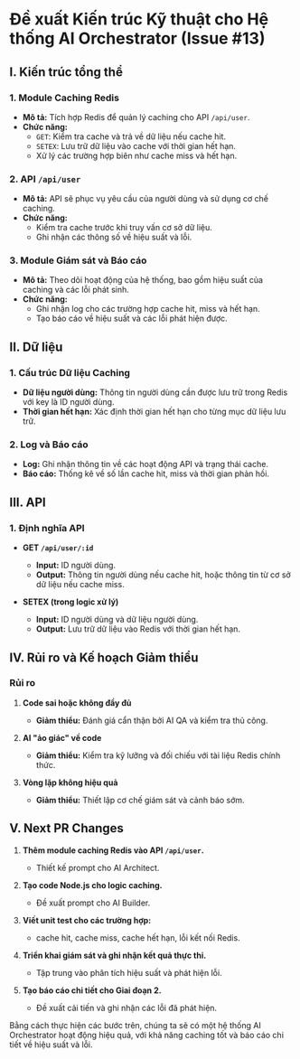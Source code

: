 # Đề xuất Kiến trúc Kỹ thuật cho Hệ thống AI Orchestrator (Issue #13)

## I. Kiến trúc tổng thể

### 1. Module Caching Redis
- **Mô tả:** Tích hợp Redis để quản lý caching cho API `/api/user`.
- **Chức năng:**
  - `GET`: Kiểm tra cache và trả về dữ liệu nếu cache hit.
  - `SETEX`: Lưu trữ dữ liệu vào cache với thời gian hết hạn.
  - Xử lý các trường hợp biên như cache miss và hết hạn.

### 2. API `/api/user`
- **Mô tả:** API sẽ phục vụ yêu cầu của người dùng và sử dụng cơ chế caching.
- **Chức năng:**
  - Kiểm tra cache trước khi truy vấn cơ sở dữ liệu.
  - Ghi nhận các thông số về hiệu suất và lỗi.

### 3. Module Giám sát và Báo cáo
- **Mô tả:** Theo dõi hoạt động của hệ thống, bao gồm hiệu suất của caching và các lỗi phát sinh.
- **Chức năng:**
  - Ghi nhận log cho các trường hợp cache hit, miss và hết hạn.
  - Tạo báo cáo về hiệu suất và các lỗi phát hiện được.

## II. Dữ liệu

### 1. Cấu trúc Dữ liệu Caching
- **Dữ liệu người dùng:** Thông tin người dùng cần được lưu trữ trong Redis với key là ID người dùng.
- **Thời gian hết hạn:** Xác định thời gian hết hạn cho từng mục dữ liệu lưu trữ.

### 2. Log và Báo cáo
- **Log:** Ghi nhận thông tin về các hoạt động API và trạng thái cache.
- **Báo cáo:** Thống kê về số lần cache hit, miss và thời gian phản hồi.

## III. API

### 1. Định nghĩa API
- **GET `/api/user/:id`**
  - **Input:** ID người dùng.
  - **Output:** Thông tin người dùng nếu cache hit, hoặc thông tin từ cơ sở dữ liệu nếu cache miss.
  
- **SETEX (trong logic xử lý)**
  - **Input:** ID người dùng và dữ liệu người dùng.
  - **Output:** Lưu trữ dữ liệu vào Redis với thời gian hết hạn.

## IV. Rủi ro và Kế hoạch Giảm thiểu

### Rủi ro
1. **Code sai hoặc không đầy đủ**
   - **Giảm thiểu:** Đánh giá cẩn thận bởi AI QA và kiểm tra thủ công.

2. **AI "ảo giác" về code**
   - **Giảm thiểu:** Kiểm tra kỹ lưỡng và đối chiếu với tài liệu Redis chính thức.

3. **Vòng lặp không hiệu quả**
   - **Giảm thiểu:** Thiết lập cơ chế giám sát và cảnh báo sớm.

## V. Next PR Changes
1. **Thêm module caching Redis vào API `/api/user`.**
   - Thiết kế prompt cho AI Architect.
  
2. **Tạo code Node.js cho logic caching.**
   - Đề xuất prompt cho AI Builder.

3. **Viết unit test cho các trường hợp:** 
   - cache hit, cache miss, cache hết hạn, lỗi kết nối Redis.

4. **Triển khai giám sát và ghi nhận kết quả thực thi.**
   - Tập trung vào phân tích hiệu suất và phát hiện lỗi.

5. **Tạo báo cáo chi tiết cho Giai đoạn 2.**
   - Đề xuất cải tiến và ghi nhận các lỗi đã phát hiện. 

Bằng cách thực hiện các bước trên, chúng ta sẽ có một hệ thống AI Orchestrator hoạt động hiệu quả, với khả năng caching tốt và báo cáo chi tiết về hiệu suất và lỗi.